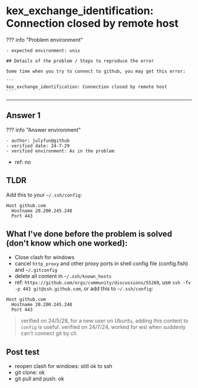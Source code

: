 # kex_exchange_identification: Connection closed by remote host

??? info "Problem environment"

    - expected environment: unix

    ## Details of the problem / Steps to reproduce the error

    Some time when you try to connect to github, you may get this error:

    ```
    kex_exchange_identification: Connection closed by remote host
    ```

---

## Answer 1

??? info "Answer environment"

    - author: julyfun@github
    - verified date: 24-7-29
    - verified environment: As in the problem

- ref: no

## TLDR

Add this to your `~/.ssh/config`:

```
Host github.com
  Hostname 20.200.245.248
  Port 443
```

## What I've done before the problem is solved (don't know which one worked):

- Close clash for windows
- cancel `http_proxy` and other proxy ports in shell config file (config.fish) and `~/.gitconfig`
- delete all content in `~/.ssh/known_hosts`
- ref: `https://github.com/orgs/community/discussions/55269`, use `ssh -Tv -p 443 git@ssh.github.com`, or add this to `~/.ssh/config`:

```
Host github.com
  Hostname 20.200.245.248
  Port 443
```

> verified on 24/5/28, for a new user on Ubuntu, adding this content to `config` is useful.
> verified on 24/7/24, worked for wsl when suddenly can't connect git by cli.

## Post test

- reopen clash for windows: still ok to ssh
- git clone: ok
- git pull and push: ok
